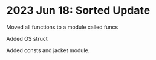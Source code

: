 # 2023 Jun 18: Sorted Update

Moved all functions to a module called funcs

Added OS struct

Added consts and jacket module.